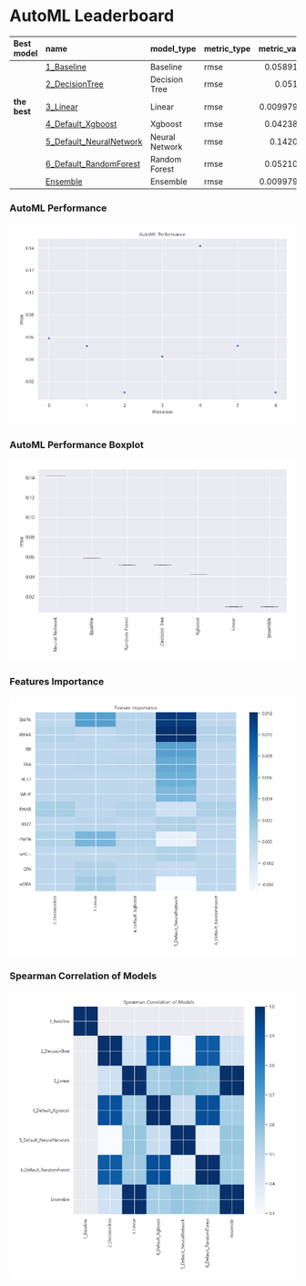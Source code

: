 # AutoML Leaderboard

| Best model   | name                                                         | model_type     | metric_type   |   metric_value |   train_time |
|:-------------|:-------------------------------------------------------------|:---------------|:--------------|---------------:|-------------:|
|              | [1_Baseline](1_Baseline/README.md)                           | Baseline       | rmse          |     0.0589199  |         0.47 |
|              | [2_DecisionTree](2_DecisionTree/README.md)                   | Decision Tree  | rmse          |     0.05194    |        13.11 |
| **the best** | [3_Linear](3_Linear/README.md)                               | Linear         | rmse          |     0.00997975 |         6.35 |
|              | [4_Default_Xgboost](4_Default_Xgboost/README.md)             | Xgboost        | rmse          |     0.0423842  |         1.98 |
|              | [5_Default_NeuralNetwork](5_Default_NeuralNetwork/README.md) | Neural Network | rmse          |     0.142022   |         0.74 |
|              | [6_Default_RandomForest](6_Default_RandomForest/README.md)   | Random Forest  | rmse          |     0.0521025  |         2.06 |
|              | [Ensemble](Ensemble/README.md)                               | Ensemble       | rmse          |     0.00997975 |         0.14 |

### AutoML Performance
![AutoML Performance](ldb_performance.png)

### AutoML Performance Boxplot
![AutoML Performance Boxplot](ldb_performance_boxplot.png)

### Features Importance
![features importance across models](features_heatmap.png)



### Spearman Correlation of Models
![models spearman correlation](correlation_heatmap.png)

